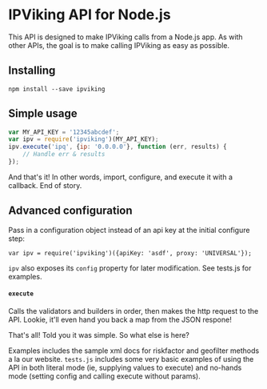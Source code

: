 # IPViking API for Node.js

This API is designed to make IPViking calls
from a Node.js app. As with other APIs, the goal is to make calling
IPViking as easy as possible.

## Installing

`npm install --save ipviking`

## Simple usage

```javascript
var MY_API_KEY = '12345abcdef';
var ipv = require('ipviking')(MY_API_KEY);
ipv.execute('ipq', {ip: '0.0.0.0'}, function (err, results) {
    // Handle err & results
});
```

And that's it! In other words, import, configure, and execute it with a callback. End of story.

## Advanced configuration

Pass in a configuration object instead of an api key at the initial configure step:

`var ipv = require('ipviking')({apiKey: 'asdf', proxy: 'UNIVERSAL'});`

`ipv` also exposes its `config` property for later modification.  See tests.js for examples.

#### `execute`
Calls the validators and builders in order, then makes the http request to the API.  Lookie, it'll even hand you back a map from the JSON respone!

That's all! Told you it was simple. So what else is here?

Examples includes the sample xml docs for riskfactor and geofilter methods a la our website.
`tests.js` includes some very basic examples of using the API in both literal mode (ie, supplying values to execute) and no-hands mode (setting config and calling execute without params).